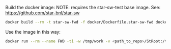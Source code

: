


Build the docker image:
NOTE: requires the star-sw-test base image. See: https://github.com/star-bnl/star-sw

```sh
docker build --rm -t star-sw-fwd -f docker/Dockerfile.star-sw-fwd docker
```

Use the image in this way:
```sh
docker run --rm --name FWD -ti -w /tmp/work -v <path_to_repo>/StRoot:/tmp/star-sw/StRoot -v <path_to_repo>/work:/tmp/work star-sw-fwd bash
```
